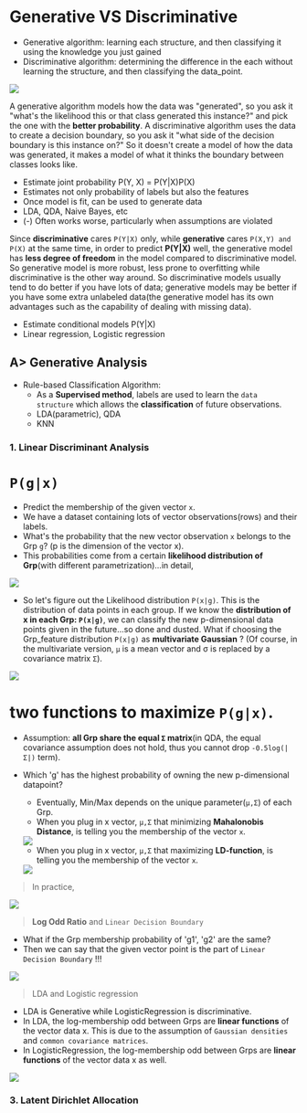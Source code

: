 # Generative VS Discriminative
 - Generative algorithm: learning each structure, and then classifying it using the knowledge you just gained
 - Discriminative algorithm: determining the difference in the each without learning the structure, and then classifying the data_point.
<img src="https://user-images.githubusercontent.com/31917400/52206132-3a894180-2871-11e9-8cdd-81ac93c74e1d.jpg" />

A generative algorithm models how the data was "generated", so you ask it "what's the likelihood this or that class generated this instance?" and pick the one with the **better probability**. A discriminative algorithm uses the data to create a decision boundary, so you ask it "what side of the decision boundary is this instance on?" So it doesn't create a model of how the data was generated, it makes a model of what it thinks the boundary between classes looks like.
 - Estimate joint probability P(Y, X) = P(Y|X)P(X)
 - Estimates not only probability of labels but also the features
 - Once model is fit, can be used to generate data
 - LDA, QDA, Naive Bayes, etc
 - (-) Often works worse, particularly when assumptions are violated

Since **discriminative** cares `P(Y|X)` only, while **generative** cares `P(X,Y) and P(X)` at the same time, in order to predict **P(Y|X)** well, the generative model has **less degree of freedom** in the model compared to discriminative model. So generative model is more robust, less prone to overfitting while discriminative is the other way around. So discriminative models usually tend to do better if you have lots of data; generative models may be better if you have some extra unlabeled data(the generative model has its own advantages such as the capability of dealing with missing data). 
 - Estimate conditional models P(Y|X)
 - Linear regression, Logistic regression




## A> Generative Analysis

 - Rule-based Classification Algorithm:
   - As a **Supervised method**, labels are used to learn the `data structure` which allows the **classification** of future observations.
   - LDA(parametric), QDA
   - KNN
### 1. Linear Discriminant Analysis
# `P(g|x)`
 - Predict the membership of the given vector `x`. 
 - We have a dataset containing lots of vector observations(rows) and their labels. 
 - What's the probability that the new vector observation `x` belongs to the Grp `g`? (p is the dimension of the vector x).
 - This probabilities come from a certain **likelihood distribution of Grp**(with different parametrization)...in detail, 
 <img src="https://user-images.githubusercontent.com/31917400/52278515-2156c280-294f-11e9-9bc2-6e40c4563b8f.jpg" />

 - So let's figure out the Likelihood distribution `P(x|g)`. This is the distribution of data points in each group. If we know the **distribution of x in each Grp: `P(x|g)`**, we can classify the new p-dimensional data points given in the future...so done and dusted. What if choosing the Grp_feature distribution `P(x|g)` as **multivariate Gaussian** ? (Of course, in the multivariate version, `µ` is a mean vector and σ is replaced by a covariance matrix `Σ`).
 <img src="https://user-images.githubusercontent.com/31917400/52270233-3d9b3500-2938-11e9-9585-63ef137328a4.jpg" />

# two functions to maximize `P(g|x)`.
 - Assumption: **all Grp share the equal `Σ` matrix**(in QDA, the equal covariance assumption does not hold, thus you cannot drop `-0.5log(|Σ|)` term).  
 - Which 'g' has the highest probability of owning the new p-dimensional datapoint? 
   - Eventually, Min/Max depends on the unique parameter(`µ,Σ`) of each Grp. 
   - When you plug in x vector, `µ,Σ` that minimizing **Mahalonobis Distance**, is telling you the membership of the vector `x`.  
   <img src="https://user-images.githubusercontent.com/31917400/52273637-57417a00-2942-11e9-8881-f7279ec947d4.jpg" />
   
   - When you plug in x vector, `µ,Σ` that maximizing **LD-function**, is telling you the membership of the vector `x`.
   <img src="https://user-images.githubusercontent.com/31917400/52273639-59a3d400-2942-11e9-900e-077ceabfb0b9.jpg" />
 
 > In practice,
 <img src="https://user-images.githubusercontent.com/31917400/52275738-4dbb1080-2948-11e9-9768-3da4a0c5c773.jpg" />

 > **Log Odd Ratio** and `Linear Decision Boundary`
   - What if the Grp membership probability of 'g1', 'g2' are the same? 
   - Then we can say that the given vector point is the part of `Linear Decision Boundary` !!!
   <img src="https://user-images.githubusercontent.com/31917400/52279937-9a0b4e00-2952-11e9-96b6-429365f02fe8.jpg" />

 > LDA and Logistic regression
   - LDA is Generative while LogisticRegression is discriminative.
   - In LDA, the log-membership odd between Grps are **linear functions** of the vector data x. This is due to the assumption of `Gaussian densities` and `common covariance matrices`.
   - In LogisticRegression, the log-membership odd between Grps are **linear functions** of the vector data x as well. 
   <img src="https://user-images.githubusercontent.com/31917400/52280951-eb1c4180-2954-11e9-838c-c370b861ab37.jpg" />



### 3. Latent Dirichlet Allocation
















































































